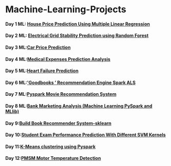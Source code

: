 # Machine-Learning-Projects
#### Day 1 ML:     [House Price Prediction Using Multiple Linear Regression](https://github.com/mrvmurali1991/Machine-Learning-Projects/blob/main/Day-1/House%20Price%20Prediction.ipynb)
#### Day 2 ML:  [Electrical Grid Stability Prediction using Random Forest](https://github.com/mrvmurali1991/Machine-Learning-Projects/blob/main/Day-2/Electrical%20Grid%20Stability.ipynb)
#### Day 3 ML:[Car Price Prediction](https://github.com/mrvmurali1991/Machine-Learning-Projects/tree/main/Day-3)
#### Day 4 ML:[Medical Expenses Prediction Analysis](https://github.com/mrvmurali1991/Machine-Learning-Projects/blob/main/Day-5/Heart%20Failure%20Prediction.ipynb)
#### Day 5 ML:[Heart Failure Prediction](https://github.com/mrvmurali1991/Machine-Learning-Projects/blob/main/Day-5/Heart%20Failure%20Prediction.ipynb)
#### Day 6 ML:['Goodbooks ’ Recommendation Engine Spark ALS](https://github.com/mrvmurali1991/Machine-Learning-Projects/blob/main/Day%206/Book_Recommendation_Spark_ALS.ipynb)
#### Day 7 ML:[Pyspark Movie Recommendation System](https://github.com/mrvmurali1991/Machine-Learning-Projects/blob/main/Day-7/Movie_recommendation_systems%20(1).ipynb)
#### Day 8 ML:[Bank Marketing Analysis (Machine Learning PySpark and MLlib)](https://github.com/mrvmurali1991/Machine-Learning-Projects/blob/main/Day-8/Bank_Marketing_Analysis_Machine_Learning_PySpark_and_MLlib.ipynb)
#### Day 9:[Build Book Recommender System-sklearn](https://github.com/mrvmurali1991/Machine-Learning-Projects/blob/main/Day-9/Build%20Book%20Recommender%20System.ipynb)
#### Day 10:[Student Exam Performance Prediction With Different SVM Kernels](https://github.com/mrvmurali1991/Machine-Learning-Projects/blob/main/Day-10/Student-Exam-Performance-Prediction-With-Different-SVM-Kernels-main/eda-prediction-of-student-performance-in-exams.ipynb)
#### Day 11:[K-Means clustering using Pyspark](https://github.com/mrvmurali1991/Machine-Learning-Projects/blob/main/Day-11/K-Means.ipynb)
#### Day 12:[PMSM Motor Temperature Detection](https://github.com/mrvmurali1991/Machine-Learning-Projects/blob/main/Day-11/K-Means.ipynb)

